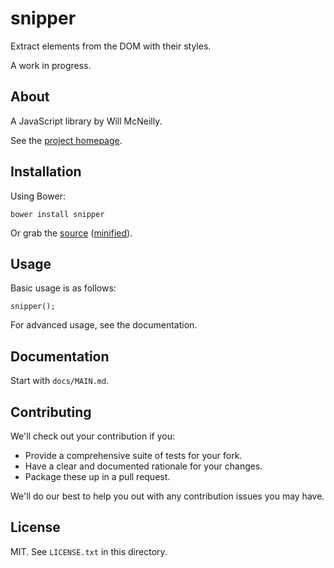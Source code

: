 # snipper

Extract elements from the DOM with their styles.

A work in progress.

## About

A JavaScript library by Will McNeilly.

See the [project homepage](http://willmcneilly.github.io/snipper).

## Installation

Using Bower:

    bower install snipper

Or grab the [source](https://github.com/willmcneilly/snipper/dist/snipper.js) ([minified](https://github.com/willmcneilly/snipper/dist/snipper.min.js)).

## Usage

Basic usage is as follows:

    snipper();

For advanced usage, see the documentation.

## Documentation

Start with `docs/MAIN.md`.

## Contributing

We'll check out your contribution if you:

* Provide a comprehensive suite of tests for your fork.
* Have a clear and documented rationale for your changes.
* Package these up in a pull request.

We'll do our best to help you out with any contribution issues you may have.

## License

MIT. See `LICENSE.txt` in this directory.
